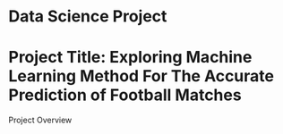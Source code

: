 # Data Science Project
# Project Title: Exploring Machine Learning Method For The Accurate Prediction of Football Matches
Project Overview
